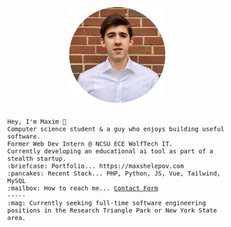 <div align="center">
  <img src="https://raw.githubusercontent.com/feifyKike/feifyKike/main/portraitImg.png" width="220" height="220"/><br/><br/>
</div>
<p align="left">
  <samp>
    Hey, I'm Maxim 👋 <br/>
    Computer science student & a guy who enjoys building useful software.<br/>
    Former Web Dev Intern @ NCSU ECE WolfTech IT.<br/>
    Currently developing an educational ai tool as part of a stealth startup.<br/>
    :briefcase: Portfolio... https://maxshelepov.com <br/>
    :pancakes: Recent Stack... PHP, Python, JS, Vue, Tailwind, MySQL <br/>
    :mailbox: How to reach me... <a href="https://docs.google.com/forms/d/e/1FAIpQLSfvEu3_VYha6z6ppqmgrgJsbnAfdNtXu2nB8IqBSQJlX-4vaA/viewform?embedded=true">Contact Form</a> <br/>
    ----- <br/>
    :mag: Currently seeking full-time software engineering positions in the Research Triangle Park or New York State area.
  </samp>
</p>
<!--
**feifyKike/feifyKike** is a ✨ _special_ ✨ repository because its `README.md` (this file) appears on your GitHub profile.

Here are some ideas to get you started:

- 🔭 I’m currently working on ...
- 🌱 I’m currently learning ...
- 👯 I’m looking to collaborate on ...
- 🤔 I’m looking for help with ...
- 💬 Ask me about ...
- 📫 How to reach me: ...
- 😄 Pronouns: ...
- ⚡ Fun fact: ...
-->
